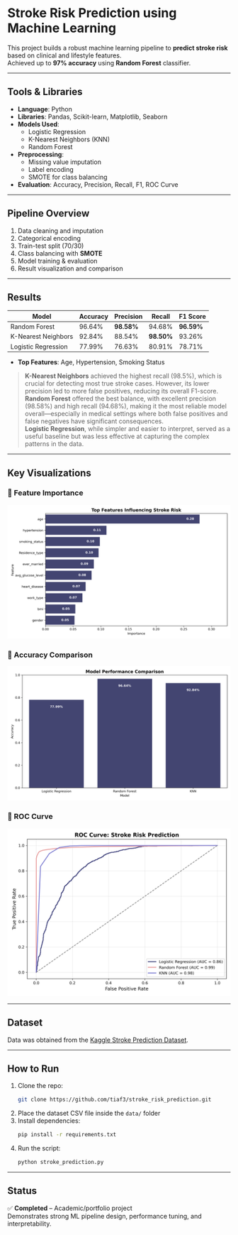 # Stroke Risk Prediction using Machine Learning

This project builds a robust machine learning pipeline to **predict stroke risk** based on clinical and lifestyle features.  
Achieved up to **97% accuracy** using **Random Forest** classifier.

---

## Tools & Libraries

- **Language**: Python  
- **Libraries**: Pandas, Scikit-learn, Matplotlib, Seaborn  
- **Models Used**:
  - Logistic Regression
  - K-Nearest Neighbors (KNN)
  - Random Forest  
- **Preprocessing**:
  - Missing value imputation
  - Label encoding
  - SMOTE for class balancing  
- **Evaluation**: Accuracy, Precision, Recall, F1, ROC Curve

---

## Pipeline Overview

1. Data cleaning and imputation
2. Categorical encoding
3. Train-test split (70/30)
4. Class balancing with **SMOTE**
5. Model training & evaluation
6. Result visualization and comparison

---

## Results

| Model               | Accuracy | Precision | Recall     | F1 Score |
|---------------------|----------|-----------|------------|----------|
| Random Forest       | 96.64%   | **98.58%**| 94.68%     | **96.59%** |
| K-Nearest Neighbors | 92.84%   | 88.54%    | **98.50%** | 93.26%   |
| Logistic Regression | 77.99%   | 76.63%    | 80.91%     | 78.71%   |

- **Top Features**: Age, Hypertension, Smoking Status

> **K-Nearest Neighbors** achieved the highest recall (98.5%), which is crucial for detecting most true stroke cases. However, its lower precision led to more false positives, reducing its overall F1-score.
> **Random Forest** offered the best balance, with excellent precision (98.58%) and high recall (94.68%), making it the most reliable model overall—especially in medical settings where both false positives and false negatives have significant consequences.   
> **Logistic Regression**, while simpler and easier to interpret, served as a useful baseline but was less effective at capturing the complex patterns in the data.

---

## Key Visualizations

### 🔹 Feature Importance  
<img src="images/feature_importance.png" width="600"/>

### 🔹 Accuracy Comparison  
<img src="images/model_accuracy.png" width="600"/>

### 🔹 ROC Curve  
<img src="images/roc_curve.png" width="600"/>

---

## Dataset

Data was obtained from the [Kaggle Stroke Prediction Dataset](https://www.kaggle.com/datasets/fedesoriano/stroke-prediction-dataset).

---

## How to Run

1. Clone the repo:
   ```bash
   git clone https://github.com/tiaf3/stroke_risk_prediction.git
   ```
2. Place the dataset CSV file inside the `data/` folder  
3. Install dependencies:
   ```bash
   pip install -r requirements.txt
   ```
4. Run the script:
   ```bash
   python stroke_prediction.py
   ```

---

## Status

✅ **Completed** – Academic/portfolio project  
Demonstrates strong ML pipeline design, performance tuning, and interpretability.
